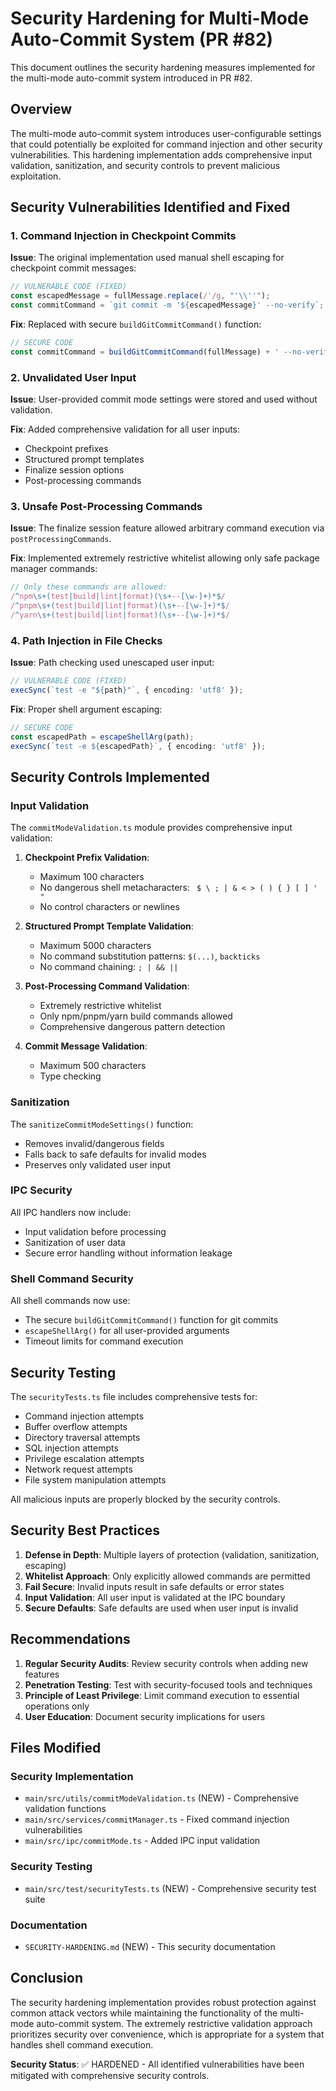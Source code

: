 # Security Hardening for Multi-Mode Auto-Commit System (PR #82)

This document outlines the security hardening measures implemented for the multi-mode auto-commit system introduced in PR #82.

## Overview

The multi-mode auto-commit system introduces user-configurable settings that could potentially be exploited for command injection and other security vulnerabilities. This hardening implementation adds comprehensive input validation, sanitization, and security controls to prevent malicious exploitation.

## Security Vulnerabilities Identified and Fixed

### 1. Command Injection in Checkpoint Commits

**Issue**: The original implementation used manual shell escaping for checkpoint commit messages:
```typescript
// VULNERABLE CODE (FIXED)
const escapedMessage = fullMessage.replace(/'/g, "'\\''");
const commitCommand = `git commit -m '${escapedMessage}' --no-verify`;
```

**Fix**: Replaced with secure `buildGitCommitCommand()` function:
```typescript
// SECURE CODE
const commitCommand = buildGitCommitCommand(fullMessage) + ' --no-verify';
```

### 2. Unvalidated User Input

**Issue**: User-provided commit mode settings were stored and used without validation.

**Fix**: Added comprehensive validation for all user inputs:
- Checkpoint prefixes
- Structured prompt templates  
- Finalize session options
- Post-processing commands

### 3. Unsafe Post-Processing Commands

**Issue**: The finalize session feature allowed arbitrary command execution via `postProcessingCommands`.

**Fix**: Implemented extremely restrictive whitelist allowing only safe package manager commands:
```typescript
// Only these commands are allowed:
/^npm\s+(test|build|lint|format)(\s+--[\w-]+)*$/
/^pnpm\s+(test|build|lint|format)(\s+--[\w-]+)*$/
/^yarn\s+(test|build|lint|format)(\s+--[\w-]+)*$/
```

### 4. Path Injection in File Checks

**Issue**: Path checking used unescaped user input:
```typescript
// VULNERABLE CODE (FIXED)
execSync(`test -e "${path}"`, { encoding: 'utf8' });
```

**Fix**: Proper shell argument escaping:
```typescript
// SECURE CODE
const escapedPath = escapeShellArg(path);
execSync(`test -e ${escapedPath}`, { encoding: 'utf8' });
```

## Security Controls Implemented

### Input Validation

The `commitModeValidation.ts` module provides comprehensive input validation:

1. **Checkpoint Prefix Validation**:
   - Maximum 100 characters
   - No dangerous shell metacharacters: ` $ \ ; | & < > ( ) { } [ ] ' "`
   - No control characters or newlines

2. **Structured Prompt Template Validation**:
   - Maximum 5000 characters
   - No command substitution patterns: `$(...)`, `backticks`
   - No command chaining: `; | && ||`

3. **Post-Processing Command Validation**:
   - Extremely restrictive whitelist
   - Only npm/pnpm/yarn build commands allowed
   - Comprehensive dangerous pattern detection

4. **Commit Message Validation**:
   - Maximum 500 characters
   - Type checking

### Sanitization

The `sanitizeCommitModeSettings()` function:
- Removes invalid/dangerous fields
- Falls back to safe defaults for invalid modes
- Preserves only validated user input

### IPC Security

All IPC handlers now include:
- Input validation before processing
- Sanitization of user data
- Secure error handling without information leakage

### Shell Command Security

All shell commands now use:
- The secure `buildGitCommitCommand()` function for git commits
- `escapeShellArg()` for all user-provided arguments
- Timeout limits for command execution

## Security Testing

The `securityTests.ts` file includes comprehensive tests for:
- Command injection attempts
- Buffer overflow attempts
- Directory traversal attempts
- SQL injection attempts
- Privilege escalation attempts
- Network request attempts
- File system manipulation attempts

All malicious inputs are properly blocked by the security controls.

## Security Best Practices

1. **Defense in Depth**: Multiple layers of protection (validation, sanitization, escaping)
2. **Whitelist Approach**: Only explicitly allowed commands are permitted
3. **Fail Secure**: Invalid inputs result in safe defaults or error states
4. **Input Validation**: All user input is validated at the IPC boundary
5. **Secure Defaults**: Safe defaults are used when user input is invalid

## Recommendations

1. **Regular Security Audits**: Review security controls when adding new features
2. **Penetration Testing**: Test with security-focused tools and techniques
3. **Principle of Least Privilege**: Limit command execution to essential operations only
4. **User Education**: Document security implications for users

## Files Modified

### Security Implementation
- `main/src/utils/commitModeValidation.ts` (NEW) - Comprehensive validation functions
- `main/src/services/commitManager.ts` - Fixed command injection vulnerabilities
- `main/src/ipc/commitMode.ts` - Added IPC input validation

### Security Testing
- `main/src/test/securityTests.ts` (NEW) - Comprehensive security test suite

### Documentation
- `SECURITY-HARDENING.md` (NEW) - This security documentation

## Conclusion

The security hardening implementation provides robust protection against common attack vectors while maintaining the functionality of the multi-mode auto-commit system. The extremely restrictive validation approach prioritizes security over convenience, which is appropriate for a system that handles shell command execution.

**Security Status**: ✅ HARDENED - All identified vulnerabilities have been mitigated with comprehensive security controls.
